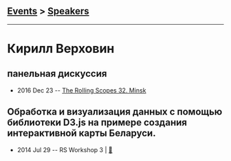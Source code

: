 ## [Events](../README.md) > [Speakers](../speakers.md)
---

# Кирилл Верховин

## панельная дискуссия
- 2016 Dec 23 -- [The Rolling Scopes 32. Minsk](https://www.youtube.com/watch?v=qLxO9Pgx05M)    
## Обработка и визуализация данных с помощью библиотеки D3.js на примере создания интерактивной карты Беларуси.
- 2014 Jul 29 -- RS Workshop 3  | [:notebook:](http://rolling-scopes.github.io/slides/rsw-3-d3/d3-demo.zip)  
